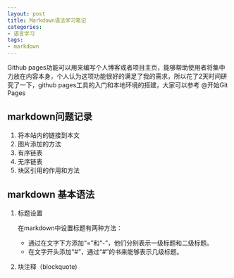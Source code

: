 ```yaml
---
layout: post
title: Markdown语法学习笔记
categories:
- 语言学习
tags:
- markdown
---
```


Github pages功能可以用来编写个人博客或者项目主页，能够帮助使用者将集中力放在内容本身，个人认为这项功能很好的满足了我的需求，所以花了2天时间研究了一下，github pages工具的入门和本地环境的搭建，大家可以参考 @开始Git Pages

## markdown问题记录
1. 将本站内的链接到本文
2. 图片添加的方法
3. 有序链表
4. 无序链表
5. 块区引用的作用和方法

## markdown 基本语法
1. 标题设置

	在markdown中设置标题有两种方法：

	* 通过在文字下方添加“=”和“-”，他们分别表示一级标题和二级标题。
	* 在文字开头添加“#”，通过“#”的书来能够表示几级标题。

2. 块注释（blockquote)

